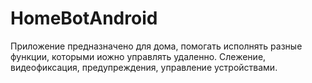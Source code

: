 # HomeBotAndroid
Приложение предназначено для дома, помогать исполнять разные функции, которыми иожно управлять удаленно. 
Слежение, видеофиксация, предупреждения, управление устройствами.
